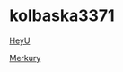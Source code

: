 # kolbaska3371
[HeyU](kolbaska3371.github.io/HeyU1 "Мой первый сайт")

[Merkury](kolbaska3371.github.io/src "Мой первый сайт")
